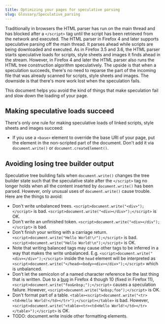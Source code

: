 ```yaml
---
title: Optimizing your pages for speculative parsing
slug: Glossary/Speculative_parsing
---
```


Traditionally in browsers the HTML parser has run on the main thread and has blocked after a `</script>` tag until the script has been retrieved from the network and executed. The HTML parser in Firefox 4 and later supports speculative parsing off the main thread. It parses ahead while scripts are being downloaded and executed. As in Firefox 3.5 and 3.6, the HTML parser starts speculative loads for scripts, style sheets and images it finds ahead in the stream. However, in Firefox 4 and later the HTML parser also runs the HTML tree construction algorithm speculatively. The upside is that when a speculation succeeds, there's no need to reparse the part of the incoming file that was already scanned for scripts, style sheets and images. The downside is that there's more work lost when the speculation fails.

This document helps you avoid the kind of things that make speculation fail and slow down the loading of your page.

## Making speculative loads succeed

There's only one rule for making speculative loads of linked scripts, style sheets and images succeed:

- If you use a `<base>` element to override the base URI of your page, put the element in the non-scripted part of the document. Don't add it via `document.write()` or `document.createElement()`.

## Avoiding losing tree builder output

Speculative tree building fails when `document.write()` changes the tree builder state such that the speculative state after the `</script>` tag no longer holds when all the content inserted by `document.write()` has been parsed. However, only unusual uses of `document.write()` cause trouble. Here are the things to avoid:

- Don't write unbalanced trees. `<script>document.write("<div>");</script>` is bad. `<script>document.write("<div></div>");</script>` is OK.
- Don't write an unfinished token. `<script>document.write("<div></div");</script>` is bad.
- Don't finish your writing with a carriage return. `<script>document.write("Hello World!\r");</script>` is bad. `<script>document.write("Hello World!\n");</script>` is OK.
- Note that writing balanced tags may cause other tags to be inferred in a way that makes the write unbalanced. E.g. `<script>document.write("<div></div>");</script>` inside the `head` element will be interpreted as `<script>document.write("</head><body><div></div>");</script>` which is unbalanced.
- Don't let the semicolon of a named character reference be the last thing that is written. Due to a [bug](https://bugzilla.mozilla.org/show_bug.cgi?id=535530) in Firefox 4 though 10 (fixed in Firefox 11), `<script>document.write("foo&nbsp;");</script>` causes a speculation failure. However, `<script>document.write("&nbsp;foo");</script>` is OK.
- Don't format part of a table. `<table><script>document.write("<tr><td>Hello World!</td></tr>");</script></table>` is bad. However, `<script>document.write("<table><tr><td>Hello World!</td></tr></table>");</script>` is OK.
- TODO: document.write inside other formatting elements.
